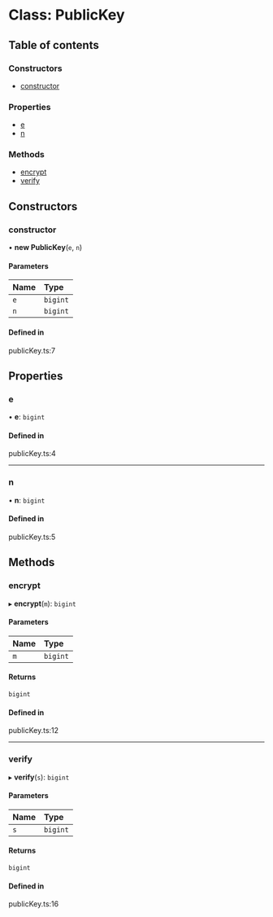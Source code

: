 # Class: PublicKey

## Table of contents

### Constructors

- [constructor](PublicKey.md#constructor)

### Properties

- [e](PublicKey.md#e)
- [n](PublicKey.md#n)

### Methods

- [encrypt](PublicKey.md#encrypt)
- [verify](PublicKey.md#verify)

## Constructors

### constructor

• **new PublicKey**(`e`, `n`)

#### Parameters

| Name | Type |
| :------ | :------ |
| `e` | `bigint` |
| `n` | `bigint` |

#### Defined in

publicKey.ts:7

## Properties

### e

• **e**: `bigint`

#### Defined in

publicKey.ts:4

___

### n

• **n**: `bigint`

#### Defined in

publicKey.ts:5

## Methods

### encrypt

▸ **encrypt**(`m`): `bigint`

#### Parameters

| Name | Type |
| :------ | :------ |
| `m` | `bigint` |

#### Returns

`bigint`

#### Defined in

publicKey.ts:12

___

### verify

▸ **verify**(`s`): `bigint`

#### Parameters

| Name | Type |
| :------ | :------ |
| `s` | `bigint` |

#### Returns

`bigint`

#### Defined in

publicKey.ts:16
